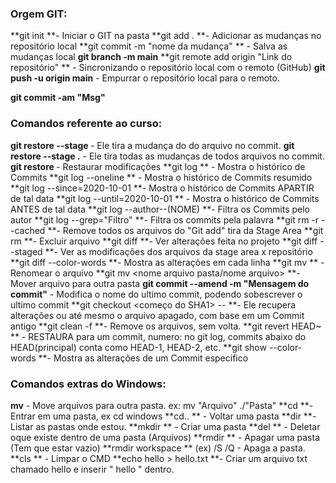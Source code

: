 ### Orgem GIT:

**git init  **-  Iniciar o GIT na pasta
**git add .  **-  Adicionar as mudanças no repositório local
**git commit -m "nome da mudança" ** -  Salva as mudanças local
**git branch -m main**
**git remote add origin "Link do repositório" ** -  Sincronizando o repositório local com o remoto (GitHub)
**git push -u origin main**  -  Empurrar o repositório local para o remoto.


**git commit -am "Msg"**





### Comandos referente ao curso:

**git restore --stage <arquivo>**  -  Ele tira a mudança do do arquivo no commit.
**git restore --stage .** -  Ele tira todas as mudanças de todos arquivos no commit.
**git restore <arquivo>**  -  Restaurar modificações
**git log ** -  Mostra o histórico de Commits
**git log --oneline ** -  Mostra o histórico de Commits resumido
**git log --since=2020-10-01  **-  Mostra o histórico de Commits APARTIR de tal data
**git log --until=2020-10-01 ** -  Mostra o histórico de Commits ANTES de tal data
**git log --author--(NOME)  **-  Filtra os Commits pelo autor
**git log --grep="Filtro"  **-  Filtra os commits pela palavra
**git rm -r --cached <Aquivo>  **-  Remove todos os arquivos do "Git add" tira da Stage Area
**git rm <arquivo>  **-  Excluir arquivo
**git diff  **-  Ver alterações feita no projeto
**git diff --staged  **-  Ver as modificações dos arquivos da stage area x repositório
**git diff --color-words  **-  Mostra as alterações em cada linha
**git mv <nome antigo nome novo> ** -  Renomear o arquivo
**git mv <nome arquivo pasta/nome arquivo>  **-  Mover arquivo para outra pasta
**git commit --amend -m "Mensagem do commit"**  -  Modifica o nome do ultimo commit, podendo sobescrever o ultimo commit
**git checkout <começo do SHA1> -- <Nome do arquivo>  **-  Ele recupera alterações ou até mesmo o arquivo apagado, com base em um Commit antigo
**git clean -f  **-  Remove os arquivos, sem volta.
**git revert HEAD~<numero> ** -  RESTAURA para um commit, numero: no git log, commits abaixo do HEAD(principal) conta como HEAD-1, HEAD-2, etc.
**git show <SHA1> --color-words  **-  Mostra as alterações de um Commit especifico



### Comandos extras do Windows:

**mv**  -  Move arquivos para outra pasta. ex: mv "Arquivo" ./"Pasta"
**cd  **-  Entrar em uma pasta, ex cd windows
**cd.. ** -  Voltar uma pasta 
**dir  **-  Listar as pastas onde estou.
**mkdir ** -  Criar uma pasta
**del ** -  Deletar oque existe dentro de uma pasta (Arquivos)
**rmdir ** -  Apagar uma pasta (Tem que estar vazio)
**rmdir workspace ** (ex) /S /Q - Apaga a pasta.
**cls ** -  Limpar o CMD
**echo hello > hello.txt  **-  Criar um arquivo txt chamado hello e inserir " hello " dentro.